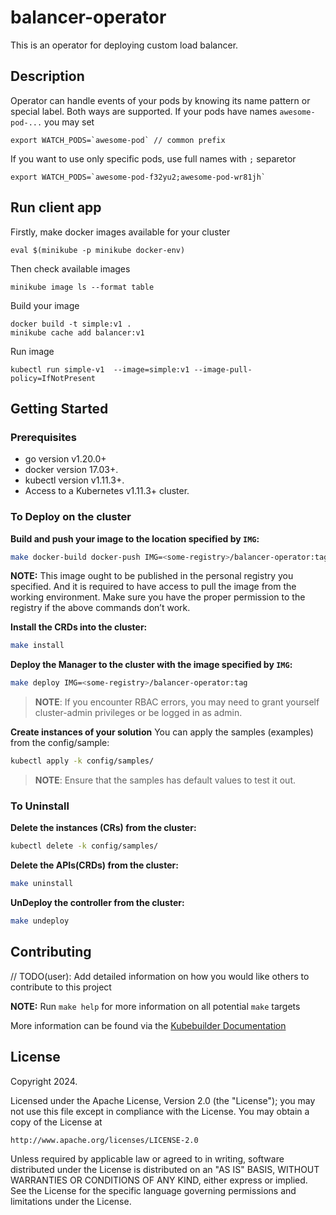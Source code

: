 # balancer-operator
This is an operator for deploying custom load balancer.

## Description
Operator can handle events of your pods by knowing its name pattern or special label.
Both ways are supported.
If your pods have names `awesome-pod-...` you may set
```
export WATCH_PODS=`awesome-pod` // common prefix
```
If you want to use only specific pods, use full names with `;` separetor
```
export WATCH_PODS=`awesome-pod-f32yu2;awesome-pod-wr81jh`
```

## Run client app
Firstly, make docker images available for your cluster
```
eval $(minikube -p minikube docker-env)  
```
Then check available images
```
minikube image ls --format table
```
Build your image
```
docker build -t simple:v1 .
minikube cache add balancer:v1
```
Run image
```
kubectl run simple-v1  --image=simple:v1 --image-pull-policy=IfNotPresent
```


## Getting Started

### Prerequisites
- go version v1.20.0+
- docker version 17.03+.
- kubectl version v1.11.3+.
- Access to a Kubernetes v1.11.3+ cluster.

### To Deploy on the cluster
**Build and push your image to the location specified by `IMG`:**

```sh
make docker-build docker-push IMG=<some-registry>/balancer-operator:tag
```

**NOTE:** This image ought to be published in the personal registry you specified. 
And it is required to have access to pull the image from the working environment. 
Make sure you have the proper permission to the registry if the above commands don’t work.

**Install the CRDs into the cluster:**

```sh
make install
```

**Deploy the Manager to the cluster with the image specified by `IMG`:**

```sh
make deploy IMG=<some-registry>/balancer-operator:tag
```

> **NOTE**: If you encounter RBAC errors, you may need to grant yourself cluster-admin 
privileges or be logged in as admin.

**Create instances of your solution**
You can apply the samples (examples) from the config/sample:

```sh
kubectl apply -k config/samples/
```

>**NOTE**: Ensure that the samples has default values to test it out.

### To Uninstall
**Delete the instances (CRs) from the cluster:**

```sh
kubectl delete -k config/samples/
```

**Delete the APIs(CRDs) from the cluster:**

```sh
make uninstall
```

**UnDeploy the controller from the cluster:**

```sh
make undeploy
```

## Contributing
// TODO(user): Add detailed information on how you would like others to contribute to this project

**NOTE:** Run `make help` for more information on all potential `make` targets

More information can be found via the [Kubebuilder Documentation](https://book.kubebuilder.io/introduction.html)

## License

Copyright 2024.

Licensed under the Apache License, Version 2.0 (the "License");
you may not use this file except in compliance with the License.
You may obtain a copy of the License at

    http://www.apache.org/licenses/LICENSE-2.0

Unless required by applicable law or agreed to in writing, software
distributed under the License is distributed on an "AS IS" BASIS,
WITHOUT WARRANTIES OR CONDITIONS OF ANY KIND, either express or implied.
See the License for the specific language governing permissions and
limitations under the License.

